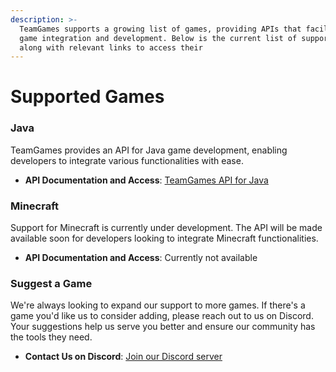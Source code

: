 ```yaml
---
description: >-
  TeamGames supports a growing list of games, providing APIs that facilitate
  game integration and development. Below is the current list of supported games
  along with relevant links to access their
---
```


# Supported Games

### Java

TeamGames provides an API for Java game development, enabling developers to integrate various functionalities with ease.

* **API Documentation and Access**: [TeamGames API for Java](https://github.com/teamgamesllc/teamgames-api)

### Minecraft

Support for Minecraft is currently under development. The API will be made available soon for developers looking to integrate Minecraft functionalities.

* **API Documentation and Access**: Currently not available

### Suggest a Game

We're always looking to expand our support to more games. If there's a game you'd like us to consider adding, please reach out to us on Discord. Your suggestions help us serve you better and ensure our community has the tools they need.

* **Contact Us on Discord**: [Join our Discord server](../support-channels/community-discord.md)
